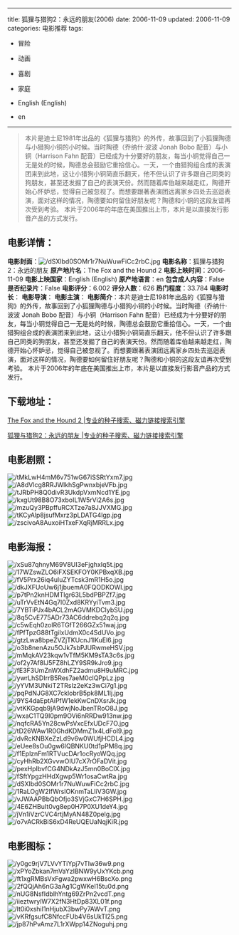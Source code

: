 
---
title: 狐狸与猎狗2：永远的朋友(2006)
date: 2006-11-09
updated: 2006-11-09
categories: 电影推荐
tags:
- 冒险
- 动画
- 喜剧
- 家庭

- English (English)
- en
---


> 本片是迪士尼1981年出品的《狐狸与猎狗》的外传，故事回到了小狐狸陶德与小猎狗小铜的小时候。当时陶德（乔纳什·波波 Jonah Bobo 配音）与小铜（Harrison Fahn 配音）已经成为十分要好的朋友，每当小铜觉得自己一无是处的时候，陶德总会鼓励它重拾信心。一天，一个由猎狗组合成的表演团来到此地，这让小猎狗小铜简直乐翻天，他不但认识了许多跟自己同类的狗朋友，甚至还发掘了自己的表演天份。然而随着库伯越来越走红，陶德开始心怀妒忌，觉得自己被忽视了。而想要跟著表演团远离家乡四处去巡迴表演，面对这样的情况，陶德要如何留住好朋友呢？陶德和小铜的这段友谊再次受到考验。 本片于2006年的年底在美国推出上市，本片是以直接发行影音产品的方式发行。

## **电影详情**：

**电影封面**：<img src="https://image.tmdb.org/t/p/w200/dSXIbd0SOMr1r7NuWuwFiCc2rbC.jpg" alt="/dSXIbd0SOMr1r7NuWuwFiCc2rbC.jpg" title="/dSXIbd0SOMr1r7NuWuwFiCc2rbC.jpg">
**电影名称**：狐狸与猎狗2：永远的朋友
**原产地片名**：The Fox and the Hound 2
**电影上映时间**：2006-11-09
**电影上映国家**：English (English)
**原产地语言**：en
**包含成人内容**：False
**是否纪录片**：False
**电影评分**：6.002
**评分人数**：626
**热门程度**：33.784
**电影时长**：
**电影导演**：
**电影主演**：
**电影简介**：本片是迪士尼1981年出品的《狐狸与猎狗》的外传，故事回到了小狐狸陶德与小猎狗小铜的小时候。当时陶德（乔纳什·波波 Jonah Bobo 配音）与小铜（Harrison Fahn 配音）已经成为十分要好的朋友，每当小铜觉得自己一无是处的时候，陶德总会鼓励它重拾信心。一天，一个由猎狗组合成的表演团来到此地，这让小猎狗小铜简直乐翻天，他不但认识了许多跟自己同类的狗朋友，甚至还发掘了自己的表演天份。然而随着库伯越来越走红，陶德开始心怀妒忌，觉得自己被忽视了。而想要跟著表演团远离家乡四处去巡迴表演，面对这样的情况，陶德要如何留住好朋友呢？陶德和小铜的这段友谊再次受到考验。 本片于2006年的年底在美国推出上市，本片是以直接发行影音产品的方式发行。

## **下载地址**：
[The Fox and the Hound 2 |专业的种子搜索、磁力链接搜索引擎](https://movie.amd794.com:2083/?search=The%20Fox%20and%20the%20Hound%202&ordering=&mode=match_phrase&page_size=10&page=1)

[狐狸与猎狗2：永远的朋友 |专业的种子搜索、磁力链接搜索引擎](https://movie.amd794.com:2083/?search=%E7%8B%90%E7%8B%B8%E4%B8%8E%E7%8C%8E%E7%8B%972%EF%BC%9A%E6%B0%B8%E8%BF%9C%E7%9A%84%E6%9C%8B%E5%8F%8B&ordering=&mode=match_phrase&page_size=10&page=1)
 

## **电影剧照**：
<img src="https://image.tmdb.org/t/p/original/tMkLwH4mM6v751wG67iSSRtYxm7.jpg" alt="/tMkLwH4mM6v751wG67iSSRtYxm7.jpg" title="/tMkLwH4mM6v751wG67iSSRtYxm7.jpg"><img src="https://image.tmdb.org/t/p/original/A8dVlcg8RRJWlkhSgPwnxbjeVFb.jpg" alt="/A8dVlcg8RRJWlkhSgPwnxbjeVFb.jpg" title="/A8dVlcg8RRJWlkhSgPwnxbjeVFb.jpg"><img src="https://image.tmdb.org/t/p/original/tJRbPH8Q0divR3UkdpVxmNcd1YE.jpg" alt="/tJRbPH8Q0divR3UkdpVxmNcd1YE.jpg" title="/tJRbPH8Q0divR3UkdpVxmNcd1YE.jpg"><img src="https://image.tmdb.org/t/p/original/kxgUt98B8O73xboIL1W5rVi2A6s.jpg" alt="/kxgUt98B8O73xboIL1W5rVi2A6s.jpg" title="/kxgUt98B8O73xboIL1W5rVi2A6s.jpg"><img src="https://image.tmdb.org/t/p/original/mzuQy3PBpffuRCXTze7a8JJVXMG.jpg" alt="/mzuQy3PBpffuRCXTze7a8JJVXMG.jpg" title="/mzuQy3PBpffuRCXTze7a8JJVXMG.jpg"><img src="https://image.tmdb.org/t/p/original/tKCyAlp8jsufMxrz3pLDATG4lgp.jpg" alt="/tKCyAlp8jsufMxrz3pLDATG4lgp.jpg" title="/tKCyAlp8jsufMxrz3pLDATG4lgp.jpg"><img src="https://image.tmdb.org/t/p/original/zscivoA8AuxoiHTxeFXqRjMRRLx.jpg" alt="/zscivoA8AuxoiHTxeFXqRjMRRLx.jpg" title="/zscivoA8AuxoiHTxeFXqRjMRRLx.jpg">

## **电影海报**：
<img src="https://image.tmdb.org/t/p/original/xSu87qhnyM69V8UI3eFjghxIq5t.jpg" alt="/xSu87qhnyM69V8UI3eFjghxIq5t.jpg" title="/xSu87qhnyM69V8UI3eFjghxIq5t.jpg"><img src="https://image.tmdb.org/t/p/original/17WZswZLO6iFXSEKFOY0KPBxqXB.jpg" alt="/17WZswZLO6iFXSEKFOY0KPBxqXB.jpg" title="/17WZswZLO6iFXSEKFOY0KPBxqXB.jpg"><img src="https://image.tmdb.org/t/p/original/fV5Prx26iq4uluZYTcsk3mR1H5o.jpg" alt="/fV5Prx26iq4uluZYTcsk3mR1H5o.jpg" title="/fV5Prx26iq4uluZYTcsk3mR1H5o.jpg"><img src="https://image.tmdb.org/t/p/original/dkJXFUoUw6j1jbuemA0FQODKOWl.jpg" alt="/dkJXFUoUw6j1jbuemA0FQODKOWl.jpg" title="/dkJXFUoUw6j1jbuemA0FQODKOWl.jpg"><img src="https://image.tmdb.org/t/p/original/p7tPn2knHDMTlgr63L5bdPBPZf7.jpg" alt="/p7tPn2knHDMTlgr63L5bdPBPZf7.jpg" title="/p7tPn2knHDMTlgr63L5bdPBPZf7.jpg"><img src="https://image.tmdb.org/t/p/original/uTrVvEtN4Gq7l0Zxd8KRYyiTvm3.jpg" alt="/uTrVvEtN4Gq7l0Zxd8KRYyiTvm3.jpg" title="/uTrVvEtN4Gq7l0Zxd8KRYyiTvm3.jpg"><img src="https://image.tmdb.org/t/p/original/7YBTiPJx4bACL2mAGVMKDCIybSU.jpg" alt="/7YBTiPJx4bACL2mAGVMKDCIybSU.jpg" title="/7YBTiPJx4bACL2mAGVMKDCIybSU.jpg"><img src="https://image.tmdb.org/t/p/original/8q5CvE775ADr73AC6ddrebq2q2q.jpg" alt="/8q5CvE775ADr73AC6ddrebq2q2q.jpg" title="/8q5CvE775ADr73AC6ddrebq2q2q.jpg"><img src="https://image.tmdb.org/t/p/original/c5wEqh0zoIR6TGfT266GZx51waj.jpg" alt="/c5wEqh0zoIR6TGfT266GZx51waj.jpg" title="/c5wEqh0zoIR6TGfT266GZx51waj.jpg"><img src="https://image.tmdb.org/t/p/original/fPfTpzG88tTgiIxUdmX0c4SdUVo.jpg" alt="/fPfTpzG88tTgiIxUdmX0c4SdUVo.jpg" title="/fPfTpzG88tTgiIxUdmX0c4SdUVo.jpg"><img src="https://image.tmdb.org/t/p/original/gtzLwa8bpeZVZjTKUcnJ1lKuEl6.jpg" alt="/gtzLwa8bpeZVZjTKUcnJ1lKuEl6.jpg" title="/gtzLwa8bpeZVZjTKUcnJ1lKuEl6.jpg"><img src="https://image.tmdb.org/t/p/original/o3b8nenAzu5OJk7sbPJURwmeHSV.jpg" alt="/o3b8nenAzu5OJk7sbPJURwmeHSV.jpg" title="/o3b8nenAzu5OJk7sbPJURwmeHSV.jpg"><img src="https://image.tmdb.org/t/p/original/mMqkAV23kqw1vTfM5KM9sTA3c6s.jpg" alt="/mMqkAV23kqw1vTfM5KM9sTA3c6s.jpg" title="/mMqkAV23kqw1vTfM5KM9sTA3c6s.jpg"><img src="https://image.tmdb.org/t/p/original/of2y7Af8lJ5FZ8hLZY9SR9kJro9.jpg" alt="/of2y7Af8lJ5FZ8hLZY9SR9kJro9.jpg" title="/of2y7Af8lJ5FZ8hLZY9SR9kJro9.jpg"><img src="https://image.tmdb.org/t/p/original/fE3F3UmZnWXdhFZ2admu8H9uMRC.jpg" alt="/fE3F3UmZnWXdhFZ2admu8H9uMRC.jpg" title="/fE3F3UmZnWXdhFZ2admu8H9uMRC.jpg"><img src="https://image.tmdb.org/t/p/original/ywrLhSDIrrB5Res7aeM0clQPpLz.jpg" alt="/ywrLhSDIrrB5Res7aeM0clQPpLz.jpg" title="/ywrLhSDIrrB5Res7aeM0clQPpLz.jpg"><img src="https://image.tmdb.org/t/p/original/yYVM3UNkiT2TRsIz2eKz3wCi7g1.jpg" alt="/yYVM3UNkiT2TRsIz2eKz3wCi7g1.jpg" title="/yYVM3UNkiT2TRsIz2eKz3wCi7g1.jpg"><img src="https://image.tmdb.org/t/p/original/pqPdNJG8XC7cklobrB5pk8ML1Ij.jpg" alt="/pqPdNJG8XC7cklobrB5pk8ML1Ij.jpg" title="/pqPdNJG8XC7cklobrB5pk8ML1Ij.jpg"><img src="https://image.tmdb.org/t/p/original/9YS4daEptAiPfW1ekKwCnDXsrJk.jpg" alt="/9YS4daEptAiPfW1ekKwCnDXsrJk.jpg" title="/9YS4daEptAiPfW1ekKwCnDXsrJk.jpg"><img src="https://image.tmdb.org/t/p/original/vtKKGpqb9jA9dwjNoJbenTRoO8J.jpg" alt="/vtKKGpqb9jA9dwjNoJbenTRoO8J.jpg" title="/vtKKGpqb9jA9dwjNoJbenTRoO8J.jpg"><img src="https://image.tmdb.org/t/p/original/wxaC1TQ9I0pm9OVi6nRRDw913nw.jpg" alt="/wxaC1TQ9I0pm9OVi6nRRDw913nw.jpg" title="/wxaC1TQ9I0pm9OVi6nRRDw913nw.jpg"><img src="https://image.tmdb.org/t/p/original/nqfcRA5Yn28cwPsVxcEfxUDcF7O.jpg" alt="/nqfcRA5Yn28cwPsVxcEfxUDcF7O.jpg" title="/nqfcRA5Yn28cwPsVxcEfxUDcF7O.jpg"><img src="https://image.tmdb.org/t/p/original/tD26WAw1R0GhdKDMmZ1x4LdFol9.jpg" alt="/tD26WAw1R0GhdKDMmZ1x4LdFol9.jpg" title="/tD26WAw1R0GhdKDMmZ1x4LdFol9.jpg"><img src="https://image.tmdb.org/t/p/original/dvRcKNBXeZzLd9v6w0WUfjHCDL4.jpg" alt="/dvRcKNBXeZzLd9v6w0WUfjHCDL4.jpg" title="/dvRcKNBXeZzLd9v6w0WUfjHCDL4.jpg"><img src="https://image.tmdb.org/t/p/original/eUee8sOu0gw6lQBNKU0td1pPM8q.jpg" alt="/eUee8sOu0gw6lQBNKU0td1pPM8q.jpg" title="/eUee8sOu0gw6lQBNKU0td1pPM8q.jpg"><img src="https://image.tmdb.org/t/p/original/f1EplznFm1RTVucDAr1ocRyoWQq.jpg" alt="/f1EplznFm1RTVucDAr1ocRyoWQq.jpg" title="/f1EplznFm1RTVucDAr1ocRyoWQq.jpg"><img src="https://image.tmdb.org/t/p/original/cyHhRb2XGvvwOIU7cX7rOFaDVit.jpg" alt="/cyHhRb2XGvvwOIU7cX7rOFaDVit.jpg" title="/cyHhRb2XGvvwOIU7cX7rOFaDVit.jpg"><img src="https://image.tmdb.org/t/p/original/pexHpIbvfCG4NDkAzJ5mn0BoClX.jpg" alt="/pexHpIbvfCG4NDkAzJ5mn0BoClX.jpg" title="/pexHpIbvfCG4NDkAzJ5mn0BoClX.jpg"><img src="https://image.tmdb.org/t/p/original/fSftYpgzHHdXgwp5Wr1osaCwtRa.jpg" alt="/fSftYpgzHHdXgwp5Wr1osaCwtRa.jpg" title="/fSftYpgzHHdXgwp5Wr1osaCwtRa.jpg"><img src="https://image.tmdb.org/t/p/original/dSXIbd0SOMr1r7NuWuwFiCc2rbC.jpg" alt="/dSXIbd0SOMr1r7NuWuwFiCc2rbC.jpg" title="/dSXIbd0SOMr1r7NuWuwFiCc2rbC.jpg"><img src="https://image.tmdb.org/t/p/original/1RaLOgW2IfWrsIOKnmTaLIiV3GW.jpg" alt="/1RaLOgW2IfWrsIOKnmTaLIiV3GW.jpg" title="/1RaLOgW2IfWrsIOKnmTaLIiV3GW.jpg"><img src="https://image.tmdb.org/t/p/original/vJWAAPBbQbOfjo3SVjGxC7H6SPH.jpg" alt="/vJWAAPBbQbOfjo3SVjGxC7H6SPH.jpg" title="/vJWAAPBbQbOfjo3SVjGxC7H6SPH.jpg"><img src="https://image.tmdb.org/t/p/original/4E6ZHBuIt0vg8ep0H7P0XU1deY4.jpg" alt="/4E6ZHBuIt0vg8ep0H7P0XU1deY4.jpg" title="/4E6ZHBuIt0vg8ep0H7P0XU1deY4.jpg"><img src="https://image.tmdb.org/t/p/original/jVn1iVzrCVC4rtjMyAN48Z0pelg.jpg" alt="/jVn1iVzrCVC4rtjMyAN48Z0pelg.jpg" title="/jVn1iVzrCVC4rtjMyAN48Z0pelg.jpg"><img src="https://image.tmdb.org/t/p/original/o7vACRkBiS6xD4ReUQEUaNqjKiR.jpg" alt="/o7vACRkBiS6xD4ReUQEUaNqjKiR.jpg" title="/o7vACRkBiS6xD4ReUQEUaNqjKiR.jpg">

## **电影图标**：
<img src="https://image.tmdb.org/t/p/original/y0gc9rjV7LVvYTiYpj7vTIw36w9.png" alt="/y0gc9rjV7LVvYTiYpj7vTIw36w9.png" title="/y0gc9rjV7LVvYTiYpj7vTIw36w9.png"><img src="https://image.tmdb.org/t/p/original/xPYoZbkan7mVaYzIBNW9yUxYKcb.png" alt="/xPYoZbkan7mVaYzIBNW9yUxYKcb.png" title="/xPYoZbkan7mVaYzIBNW9yUxYKcb.png"><img src="https://image.tmdb.org/t/p/original/ft1xgRMBsVxFgwa2pwxwH6BscXo.png" alt="/ft1xgRMBsVxFgwa2pwxwH6BscXo.png" title="/ft1xgRMBsVxFgwa2pwxwH6BscXo.png"><img src="https://image.tmdb.org/t/p/original/2fQQjAh6nG3aAg1CgWKeI15tu0d.png" alt="/2fQQjAh6nG3aAg1CgWKeI15tu0d.png" title="/2fQQjAh6nG3aAg1CgWKeI15tu0d.png"><img src="https://image.tmdb.org/t/p/original/nUG8NsfIdbIhYntg69ZrPn2vcdT.png" alt="/nUG8NsfIdbIhYntg69ZrPn2vcdT.png" title="/nUG8NsfIdbIhYntg69ZrPn2vcdT.png"><img src="https://image.tmdb.org/t/p/original/iieztwrylW7X2fN3HtDp83XL01f.png" alt="/iieztwrylW7X2fN3HtDp83XL01f.png" title="/iieztwrylW7X2fN3HtDp83XL01f.png"><img src="https://image.tmdb.org/t/p/original/lt0i0xshiI1nHjubX3bwPy7AWvT.png" alt="/lt0i0xshiI1nHjubX3bwPy7AWvT.png" title="/lt0i0xshiI1nHjubX3bwPy7AWvT.png"><img src="https://image.tmdb.org/t/p/original/vKRfgsufC8NfccFUb4V6sUkTI25.png" alt="/vKRfgsufC8NfccFUb4V6sUkTI25.png" title="/vKRfgsufC8NfccFUb4V6sUkTI25.png"><img src="https://image.tmdb.org/t/p/original/jp87hPvAmz7L1rXWpp14ZNoguhj.png" alt="/jp87hPvAmz7L1rXWpp14ZNoguhj.png" title="/jp87hPvAmz7L1rXWpp14ZNoguhj.png">
